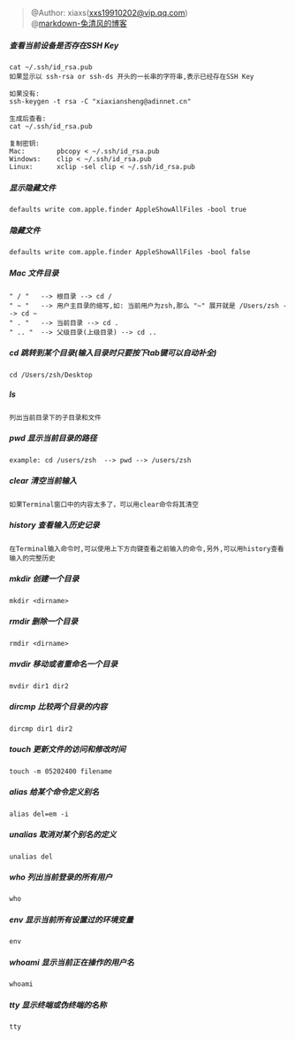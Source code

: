 > @Author: xiaxs(xxs19910202@vip.qq.com)<br>
> @[markdown-兔清风的博客](http://blog.leanote.com/post/freewalk/Markdown-%E8%AF%AD%E6%B3%95%E6%89%8B%E5%86%8C#index)

##### 查看当前设备是否存在SSH Key
```
cat ~/.ssh/id_rsa.pub
如果显示以 ssh-rsa or ssh-ds 开头的一长串的字符串,表示已经存在SSH Key

如果没有:
ssh-keygen -t rsa -C "xiaxiansheng@adinnet.cn"

生成后查看:
cat ~/.ssh/id_rsa.pub

复制密钥:
Mac:        pbcopy < ~/.ssh/id_rsa.pub
Windows:    clip < ~/.ssh/id_rsa.pub
Linux:      xclip -sel clip < ~/.ssh/id_rsa.pub
```


##### 显示隐藏文件
```
defaults write com.apple.finder AppleShowAllFiles -bool true
```

##### 隐藏文件
```
defaults write com.apple.finder AppleShowAllFiles -bool false
```

##### Mac 文件目录
    " / "   --> 根目录 --> cd /
    " ~ "   --> 用户主目录的缩写,如: 当前用户为zsh,那么 "~" 展开就是 /Users/zsh --> cd ~
    " . "   --> 当前目录 --> cd .
    " .. "  --> 父级目录(上级目录) --> cd ..

##### cd 跳转到某个目录(输入目录时只要按下tab键可以自动补全)
    cd /Users/zsh/Desktop

##### ls
    列出当前目录下的子目录和文件

##### pwd 显示当前目录的路径
    example: cd /users/zsh  --> pwd --> /users/zsh

##### clear 清空当前输入
    如果Terminal窗口中的内容太多了，可以用clear命令将其清空

##### history 查看输入历史记录
    在Terminal输入命令时,可以使用上下方向键查看之前输入的命令,另外,可以用history查看输入的完整历史

##### mkdir 创建一个目录
    mkdir <dirname>

##### rmdir 删除一个目录
    rmdir <dirname>

##### mvdir 移动或者重命名一个目录
    mvdir dir1 dir2

##### dircmp 比较两个目录的内容
    dircmp dir1 dir2

##### touch 更新文件的访问和修改时间
    touch -m 05202400 filename

##### alias 给某个命令定义别名
    alias del=em -i

##### unalias 取消对某个别名的定义
    unalias del

##### who 列出当前登录的所有用户
    who

##### env 显示当前所有设置过的环境变量
    env

##### whoami 显示当前正在操作的用户名
    whoami

##### tty 显示终端或伪终端的名称
    tty
